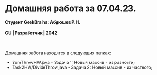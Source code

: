 # Домашняя работа за 07.04.23.
#### Студент GeekBrains: Абдюшев Р.Н.
#### GU | Разработчик | 2042
<br>

Домашняя работа находится в следующих папках:
* SumThrowHW.java - Задача 1: Новый массив - из разности;
* Task2HW/DivideThrow.java - Задача 2: Новый массив - из частного;

